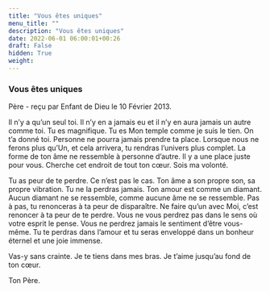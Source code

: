 ```yaml
---
title: "Vous êtes uniques"
menu_title: ""
description: "Vous êtes uniques"
date: 2022-06-01 06:00:01+00:26
draft: False
hidden: True
weight:
---
```

### Vous êtes uniques

Père - reçu par Enfant de Dieu le 10 Février 2013.

Il n’y a qu’un seul toi. Il n’y en a jamais eu et il n’y en aura jamais un autre comme toi. Tu es magnifique. Tu es Mon temple comme je suis le tien. On t’a donné toi. Personne ne pourra jamais prendre ta place. Lorsque nous ne ferons plus qu’Un, et cela arrivera, tu rendras l’univers plus complet. La forme de ton âme ne ressemble à personne d’autre. Il y a une place juste pour vous. Cherche cet endroit de tout ton cœur. Sois ma volonté.

Tu as peur de te perdre. Ce n’est pas le cas. Ton âme a son propre son, sa propre vibration. Tu ne la perdras jamais. Ton amour est comme un diamant. Aucun diamant ne se ressemble, comme aucune âme ne se ressemble. Pas à pas, tu renonceras à ta peur de disparaître. Ne faire qu’un avec Moi, c’est renoncer à ta peur de te perdre. Vous ne vous perdrez pas dans le sens où votre esprit le pense. Vous ne perdrez jamais le sentiment d’être vous-même. Tu te perdras dans l’amour et tu seras enveloppé dans un bonheur éternel et une joie immense.

Vas-y sans crainte. Je te tiens dans mes bras. Je t’aime jusqu’au fond de ton cœur.

Ton Père.
